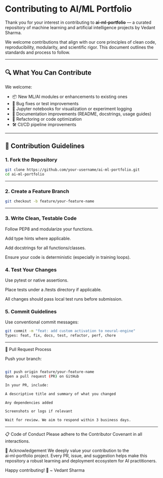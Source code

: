 # Contributing to AI/ML Portfolio

Thank you for your interest in contributing to **ai‑ml‑portfolio** — a curated repository of machine learning and artificial intelligence projects by Vedant Sharma.

We welcome contributions that align with our core principles of clean code, reproducibility, modularity, and scientific rigor. This document outlines the standards and process to follow.

---

## 🔍 What You Can Contribute

We welcome:

- 📦 New ML/AI modules or enhancements to existing ones
- 🐞 Bug fixes or test improvements
- 🧪 Jupyter notebooks for visualization or experiment logging
- 📘 Documentation improvements (README, docstrings, usage guides)
- 🧹 Refactoring or code optimization
- 🛠 CI/CD pipeline improvements

---

## 🧱 Contribution Guidelines

### 1. Fork the Repository

```bash
git clone https://github.com/your-username/ai-ml-portfolio.git
cd ai-ml-portfolio
```
----


### 2. Create a Feature Branch

```bash
git checkout -b feature/your-feature-name
```
----

### 3. Write Clean, Testable Code

Follow PEP8 and modularize your functions.

Add type hints where applicable.

Add docstrings for all functions/classes.

Ensure your code is deterministic (especially in training loops).

### 4. Test Your Changes

Use pytest or native assertions.

Place tests under a /tests directory if applicable.

All changes should pass local test runs before submission.

### 5. Commit Guidelines

Use conventional commit messages:

```bash
git commit -m "feat: add custom activation to neural-engine"
Types: feat, fix, docs, test, refactor, perf, chore
```
----

 🚀 Pull Request Process

Push your branch:

```bash

git push origin feature/your-feature-name
Open a pull request (PR) on GitHub

In your PR, include:

A descriptive title and summary of what you changed

Any dependencies added

Screenshots or logs if relevant

Wait for review. We aim to respond within 3 business days.
```
----

📋 Code of Conduct
Please adhere to the Contributor Covenant in all interactions.

🙏 Acknowledgement
We deeply value your contribution to the ai‑ml‑portfolio project. Every PR, issue, and suggestion helps make this repository a robust learning and deployment ecosystem for AI practitioners.

Happy contributing! 🚀
~ Vedant Sharma
